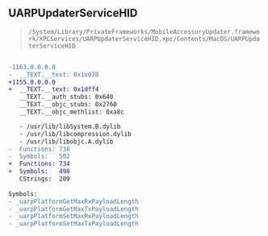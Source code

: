 ## UARPUpdaterServiceHID

> `/System/Library/PrivateFrameworks/MobileAccessoryUpdater.framework/XPCServices/UARPUpdaterServiceHID.xpc/Contents/MacOS/UARPUpdaterServiceHID`

```diff

-1163.0.0.0.0
-  __TEXT.__text: 0x1e070
+1155.0.0.0.0
+  __TEXT.__text: 0x1dff4
   __TEXT.__auth_stubs: 0x640
   __TEXT.__objc_stubs: 0x2760
   __TEXT.__objc_methlist: 0xa8c

   - /usr/lib/libSystem.B.dylib
   - /usr/lib/libcompression.dylib
   - /usr/lib/libobjc.A.dylib
-  Functions: 738
-  Symbols:   502
+  Functions: 734
+  Symbols:   498
   CStrings:  209
 
Symbols:
- _uarpPlatformGetMaxRxPayloadLength
- _uarpPlatformGetMaxTxPayloadLength
- _uarpPlatformSetMaxRxPayloadLength
- _uarpPlatformSetMaxTxPayloadLength

```
